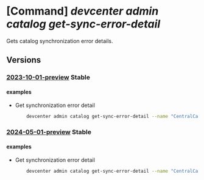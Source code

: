 # [Command] _devcenter admin catalog get-sync-error-detail_

Gets catalog synchronization error details.

## Versions

### [2023-10-01-preview](/Resources/mgmt-plane/L3N1YnNjcmlwdGlvbnMve30vcmVzb3VyY2Vncm91cHMve30vcHJvdmlkZXJzL21pY3Jvc29mdC5kZXZjZW50ZXIvZGV2Y2VudGVycy97fS9jYXRhbG9ncy97fS9nZXRzeW5jZXJyb3JkZXRhaWxz/2023-10-01-preview.xml) **Stable**

<!-- mgmt-plane /subscriptions/{}/resourcegroups/{}/providers/microsoft.devcenter/devcenters/{}/catalogs/{}/getsyncerrordetails 2023-10-01-preview -->

#### examples

- Get synchronization error detail
    ```bash
        devcenter admin catalog get-sync-error-detail --name "CentralCatalog" --dev-center-name "Contoso" --resource-group "rg1"
    ```

### [2024-05-01-preview](/Resources/mgmt-plane/L3N1YnNjcmlwdGlvbnMve30vcmVzb3VyY2Vncm91cHMve30vcHJvdmlkZXJzL21pY3Jvc29mdC5kZXZjZW50ZXIvZGV2Y2VudGVycy97fS9jYXRhbG9ncy97fS9nZXRzeW5jZXJyb3JkZXRhaWxz/2024-05-01-preview.xml) **Stable**

<!-- mgmt-plane /subscriptions/{}/resourcegroups/{}/providers/microsoft.devcenter/devcenters/{}/catalogs/{}/getsyncerrordetails 2024-05-01-preview -->

#### examples

- Get synchronization error detail
    ```bash
        devcenter admin catalog get-sync-error-detail --name "CentralCatalog" --dev-center-name "Contoso" --resource-group "rg1"
    ```
